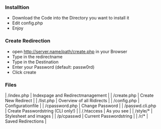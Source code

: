 ### Installtion
- Download the Code into the Directory you want to install it
- Edit config.php
- Enjoy

### Create Redirection
- open http://server.name/path/create.php in your Browser
- Type in the redirectname
- Type in the Destination
- Enter your Password (default: passw0rd)
- Click create

### Files
| /index.php | Indexpage and Redirectmanagement |
| /create.php | Create New Redirect |
| /list.php | Overview of all Ridirects |
| /config.php | Configurationfile |
| /cpassword.php | Change Password |
| /passwd.cli.php | Create Passwordstring (CLI only!) |
| /.htaccess | As you see |
| /style/* | Stylesheet and images |
| /p/cpasswd | Current Passwordstring |
| /r/* | Saved Redirections |
